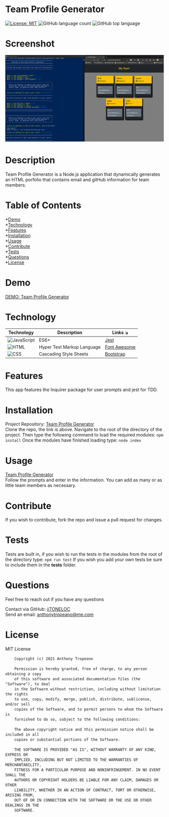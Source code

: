 
# Team Profile Generator  
[![License: MIT](https://img.shields.io/badge/License-MIT-yellow.svg)](https://opensource.org/licenses/MIT) ![GitHub language count](https://img.shields.io/github/languages/count/iiTONELOC/team-generator?style=flat-square) ![GitHub top language](https://img.shields.io/github/languages/top/iiTONELOC/team-generator?style=flat-square)

# Screenshot
![Team Profile Generator](./images/screenshot.png)

# Description
Team Profile Generator is a Node.js application that dynamically generates an HTML porfolio that contains email and gitHub information for team members.

# Table of Contents
*[Demo](#demo)  
*[Technology](#technology)  
*[Features](#features)  
*[Installation](#installation)  
*[Usage](#usage)  
*[Contribute](#contribute)  
*[Tests](#tests)  
*[Questions](#questions)  
*[License](#license)

# Demo
[DEMO: Team Profile Generator](https://drive.google.com/file/d/1O1TFtBYUzWTxATjJKN3RijGb0M7KyM1A/view)

# Technology 
| Technology | Description                        |Links ↘️ |
| ---------- | -----------------------------------| ------|  
| ![JavaScript](https://shields.io/static/v1?label=JavaScript&message=100%&color=yellow&style=flat-square) | ES6+ | [Jest](https://jestjs.io/) |
| ![HTML](https://shields.io/static/v1?label=&message=HTML&color=orange&style=flat-square) | Hyper Text Markup Language | [Font Awesome](https://fontawesome.com/) |
| ![CSS](https://shields.io/static/v1?label=&message=CSS&color=rebeccapurple&style=flat-square) | Cascading Style Sheets  | [Bootstrap](https://getbootstrap.com/) |

# Features
This app features the Inquirer package for user prompts and jest for TDD.

# Installation  
Project Repository: [Team Profile Generator](https://github.com/iiTONELOC/team-generator)  
Clone the repo, the link is above. Navigate to the root of the directory of the project.   Then type the following command to load the required modules: ```npm install```  Once the modules have finished loading type: ```node index``` 

# Usage
[Team Profile Generator](https://github.com/iitoneloc/team-generator)  
Follow the prompts and enter in the information. You can add as many or as little team members as necessary. 

# Contribute 
If you wish to contribute, fork the repo and issue a pull request for changes.

# Tests
Tests are built in, if you wish to run the tests in the modules from the root of the directory type: ```npm run test```   If you wish you add your own tests be sure to include them in the __tests__ folder.

# Questions
Feel free to reach out if you have any questions

Contact via GitHub: [iiTONELOC](https://github.com/iiTONELOC)  
Send an email: [anthonytropeano@me.com](mailto:anthonytropeano@me.com)

# License
MIT License

        Copyright (c) 2021 Anthony Tropeano
        
        Permission is hereby granted, free of charge, to any person obtaining a copy
        of this software and associated documentation files (the "Software"), to deal
        in the Software without restriction, including without limitation the rights
        to use, copy, modify, merge, publish, distribute, sublicense, and/or sell
        copies of the Software, and to permit persons to whom the Software is
        furnished to do so, subject to the following conditions:
        
        The above copyright notice and this permission notice shall be included in all
        copies or substantial portions of the Software.
        
        THE SOFTWARE IS PROVIDED "AS IS", WITHOUT WARRANTY OF ANY KIND, EXPRESS OR
        IMPLIED, INCLUDING BUT NOT LIMITED TO THE WARRANTIES OF MERCHANTABILITY,
        FITNESS FOR A PARTICULAR PURPOSE AND NONINFRINGEMENT. IN NO EVENT SHALL THE
        AUTHORS OR COPYRIGHT HOLDERS BE LIABLE FOR ANY CLAIM, DAMAGES OR OTHER
        LIABILITY, WHETHER IN AN ACTION OF CONTRACT, TORT OR OTHERWISE, ARISING FROM,
        OUT OF OR IN CONNECTION WITH THE SOFTWARE OR THE USE OR OTHER DEALINGS IN THE
        SOFTWARE.
        
